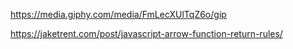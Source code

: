 https://media.giphy.com/media/FmLecXUlTqZ6o/gip

https://jaketrent.com/post/javascript-arrow-function-return-rules/